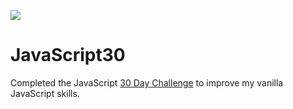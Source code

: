 ﻿![](https://javascript30.com/images/JS3-social-share.png)

# JavaScript30

Completed the JavaScript [30 Day Challenge](https://JavaScript30.com) to improve my vanilla JavaScript skills.
